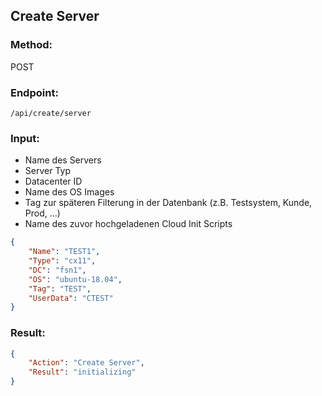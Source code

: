 ## Create Server

### Method:
POST

### Endpoint:
```console
/api/create/server
```
### Input:
+ Name des Servers
+ Server Typ
+ Datacenter ID
+ Name des OS Images
+ Tag zur späteren Filterung in der Datenbank (z.B. Testsystem, Kunde, Prod, ...)
+ Name des zuvor hochgeladenen Cloud Init Scripts

```json
{
	"Name": "TEST1",
	"Type": "cx11",
	"DC": "fsn1",
	"OS": "ubuntu-18.04",
	"Tag": "TEST",
	"UserData": "CTEST"
}
```

### Result:

```json
{
    "Action": "Create Server",
    "Result": "initializing"
}
```